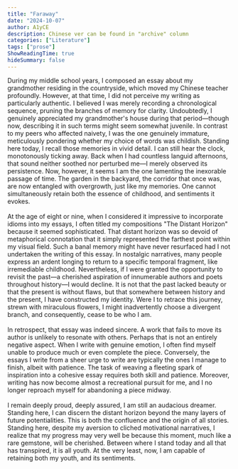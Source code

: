 ```yaml
---
title: "Faraway"
date: "2024-10-07"
author: A1yCE
description: Chinese ver can be found in "archive" column
categories: ["Literature"]
tags: ["prose"]
ShowReadingTime: true
hideSummary: false
---
```


During my middle school years, I composed an essay about my grandmother residing in the countryside, which moved my Chinese teacher profoundly. However, at that time, I did not perceive my writing as particularly authentic. I believed I was merely recording a chronological sequence, pruning the branches of memory for clarity. Undoubtedly, I genuinely appreciated my grandmother's house during that period—though now, describing it in such terms might seem somewhat juvenile. In contrast to my peers who affected naivety, I was the one genuinely immature, meticulously pondering whether my choice of words was childish. Standing here today, I recall those memories in vivid detail. I can still hear the clock, monotonously ticking away. Back when I had countless languid afternoons, that sound neither soothed nor perturbed me—I merely observed its persistence. Now, however, it seems I am the one lamenting the inexorable passage of time. The garden in the backyard, the corridor that once was, are now entangled with overgrowth, just like my memories. One cannot simultaneously retain both the essence of childhood, and sentiments it evokes.
<br><br>
At the age of eight or nine, when I considered it impressive to incorporate idioms into my essays, I often titled my compositions "The Distant Horizon" because it seemed sophisticated. That distant horizon was so devoid of metaphorical connotation that it simply represented the farthest point within my visual field. Such a banal memory might have never resurfaced had I not undertaken the writing of this essay. In nostalgic narratives, many people express an ardent longing to return to a specific temporal fragment, like irremediable childhood. Nevertheless, if I were granted the opportunity to revisit the past—a cherished aspiration of innumerable authors and poets throughout history—I would decline. It is not that the past lacked beauty or that the present is without flaws, but that somewhere between history and the present, I have constructed my identity. Were I to retrace this journey, strewn with miraculous flowers, I might inadvertently choose a divergent branch, and consequently, cease to be who I am.
<br><br>
In retrospect, that essay was indeed sincere. A work that fails to move its author is unlikely to resonate with others. Perhaps that is not an entirely negative aspect. When I write with genuine emotion, I often find myself unable to produce much or even complete the piece. Conversely, the essays I write from a sheer urge to write are typically the ones I manage to finish, albeit with patience. The task of weaving a fleeting spark of inspiration into a cohesive essay requires both skill and patience. Moreover, writing has now become almost a recreational pursuit for me, and I no longer reproach myself for abandoning a piece midway.
<br><br>
I remain deeply proud, deeply assured, I am still an audacious dreamer. Standing here, I can discern the distant horizon beyond the many layers of future potentialities. This is both the confluence and the origin of all stories. Standing here, despite my aversion to cliched motivational narratives, I realize that my progress may very well be because this moment, much like a rare gemstone, will be cherished. Between where I stand today and all that has transpired, it is all youth. At the very least, now, I am capable of retaining both my youth, and its sentiments.